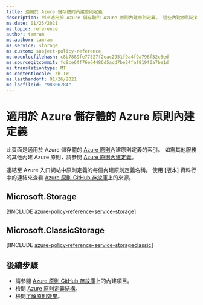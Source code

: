 ```yaml
---
title: 適用於 Azure 儲存體的內建原則定義
description: 列出適用於 Azure 儲存體的 Azure 原則內建原則定義。 這些內建原則定義提供管理 Azure 資源的常見方法。
ms.date: 01/25/2021
ms.topic: reference
author: tamram
ms.author: tamram
ms.service: storage
ms.custom: subject-policy-reference
ms.openlocfilehash: c8b7889fe77527f2eac2951f9a4f9a798f32c6ed
ms.sourcegitcommit: fc8ce6ff76e64486d5acd7be24faf819f0a7be1d
ms.translationtype: MT
ms.contentlocale: zh-TW
ms.lasthandoff: 01/26/2021
ms.locfileid: "98806784"
---
```

# <a name="azure-policy-built-in-definitions-for-azure-storage"></a>適用於 Azure 儲存體的 Azure 原則內建定義

此頁面是適用於 Azure 儲存體的 [Azure 原則](../../governance/policy/overview.md)內建原則定義的索引。 如需其他服務的其他內建 Azure 原則，請參閱 [Azure 原則內建定義](../../governance/policy/samples/built-in-policies.md)。

連結至 Azure 入口網站中原則定義的每個內建原則定義名稱。 使用 [版本] 資料行中的連結來查看 [Azure 原則 GitHub 存放庫](https://github.com/Azure/azure-policy)上的來源。

## <a name="microsoftstorage"></a>Microsoft.Storage

[!INCLUDE [azure-policy-reference-service-storage](../../../includes/policy/reference/byrp/microsoft.storage.md)]

## <a name="microsoftclassicstorage"></a>Microsoft.ClassicStorage

[!INCLUDE [azure-policy-reference-service-storageclassic](../../../includes/policy/reference/byrp/microsoft.classicstorage.md)]

## <a name="next-steps"></a>後續步驟

- 請參閱 [Azure 原則 GitHub 存放庫](https://github.com/Azure/azure-policy)上的內建項目。
- 檢閱 [Azure 原則定義結構](../../governance/policy/concepts/definition-structure.md)。
- 檢閱[了解原則效果](../../governance/policy/concepts/effects.md)。
